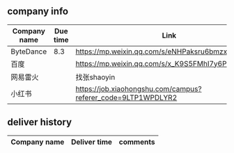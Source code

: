 
## company info
| Company name | Due time | Link |
| -------- | -------- | -------- |
| ByteDance     | 8.3   | https://mp.weixin.qq.com/s/eNHPaksru6bmzxlh1IHGkg   |
| 百度  |    | https://mp.weixin.qq.com/s/x_K9S5FMhI7y6P4oDDxoKA  |  
|网易雷火|   | 找张shaoyin |
| 小红书| | https://job.xiaohongshu.com/campus?referer_code=9LTP1WPDLYR2| 



## deliver history 
| Company name | Deliver time | comments | 
| -------- | -------- | --------|
